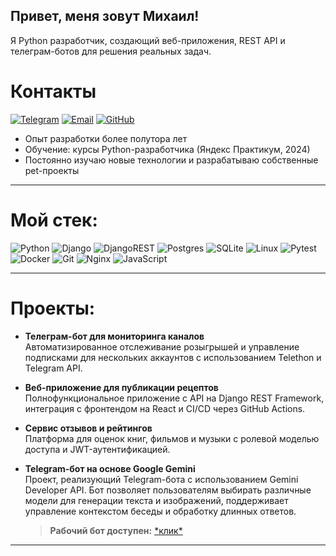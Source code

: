 ## Привет, меня зовут Михаил!

Я Python разработчик, создающий веб-приложения, REST API и телеграм-ботов для решения реальных задач.

# Контакты

[![Telegram](https://img.shields.io/badge/Telegram-blue?logo=telegram&logoColor=white)](https://t.me/eea333) [![Email](https://img.shields.io/badge/Email-red?logo=gmail&logoColor=white)](mailto:aie2061@yandex.ru) [![GitHub](https://img.shields.io/badge/GitHub-181717?logo=github&logoColor=white)](https://github.com/aeee78)

- Опыт разработки более полутора лет
- Обучение: курсы Python-разработчика (Яндекс Практикум, 2024)
- Постоянно изучаю новые технологии и разрабатываю собственные pet-проекты

---

# Мой стек:

![Python](https://img.shields.io/badge/python-3670A0?style=for-the-badge&logo=python&logoColor=ffdd54) ![Django](https://img.shields.io/badge/django-%23092E20.svg?style=for-the-badge&logo=django&logoColor=white) ![DjangoREST](https://img.shields.io/badge/DJANGO-REST-ff1709?style=for-the-badge&logo=django&logoColor=white&color=ff1709&labelColor=gray) ![Postgres](https://img.shields.io/badge/postgres-%23316192.svg?style=for-the-badge&logo=postgresql&logoColor=white) ![SQLite](https://img.shields.io/badge/sqlite-%2307405e.svg?style=for-the-badge&logo=sqlite&logoColor=white) ![Linux](https://img.shields.io/badge/Linux-FCC624?style=for-the-badge&logo=linux&logoColor=black) ![Pytest](https://img.shields.io/badge/pytest-%23ffffff.svg?style=for-the-badge&logo=pytest&logoColor=2f9fe3) ![Docker](https://img.shields.io/badge/docker-%230db7ed.svg?style=for-the-badge&logo=docker&logoColor=white) ![Git](https://img.shields.io/badge/git-%23F05033.svg?style=for-the-badge&logo=git&logoColor=white) ![Nginx](https://img.shields.io/badge/nginx-%23009639.svg?style=for-the-badge&logo=nginx&logoColor=white) ![JavaScript](https://img.shields.io/badge/javascript-%23323330.svg?style=for-the-badge&logo=javascript&logoColor=%23F7DF1E)

---

# Проекты:

- **Телеграм-бот для мониторинга каналов**  
    Автоматизированное отслеживание розыгрышей и управление подписками для нескольких аккаунтов с использованием Telethon и Telegram API.
    
- **Веб-приложение для публикации рецептов**  
    Полнофункциональное приложение с API на Django REST Framework, интеграция с фронтендом на React и CI/CD через GitHub Actions.
    
- **Сервис отзывов и рейтингов**  
    Платформа для оценок книг, фильмов и музыки с ролевой моделью доступа и JWT-аутентификацией.
    
- **Telegram-бот на основе Google Gemini**  
    Проект, реализующий Telegram-бота с использованием Gemini Developer API. Бот позволяет пользователям выбирать различные модели для генерации текста и изображений, поддерживает управление контекстом беседы и обработку длинных ответов.
    
    > **Рабочий бот доступен:** [\*клик\*](https://t.me/degenerative_ai_bot)
    
---
